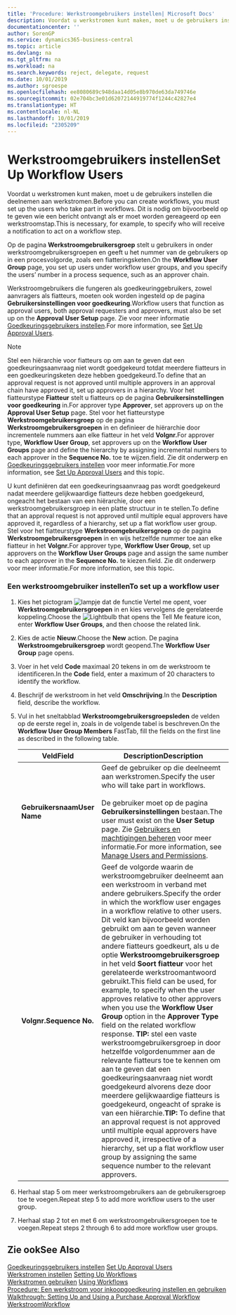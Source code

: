 ```yaml
---
title: 'Procedure: Werkstroomgebruikers instellen| Microsoft Docs'
description: Voordat u werkstromen kunt maken, moet u de gebruikers instellen die deelnemen aan werkstromen. Dit is nodig om bijvoorbeeld op te geven wie een bericht ontvangt als er moet worden gereageerd op een werkstroomstap.
documentationcenter: ''
author: SorenGP
ms.service: dynamics365-business-central
ms.topic: article
ms.devlang: na
ms.tgt_pltfrm: na
ms.workload: na
ms.search.keywords: reject, delegate, request
ms.date: 10/01/2019
ms.author: sgroespe
ms.openlocfilehash: ee8080689c948daa14d05e8b970de63da749746e
ms.sourcegitcommit: 02e704bc3e01d62072144919774f1244c42827e4
ms.translationtype: HT
ms.contentlocale: nl-NL
ms.lasthandoff: 10/01/2019
ms.locfileid: "2305209"
---
```

# <a name="set-up-workflow-users"></a><span data-ttu-id="14133-104">Werkstroomgebruikers instellen</span><span class="sxs-lookup"><span data-stu-id="14133-104">Set Up Workflow Users</span></span>
<span data-ttu-id="14133-105">Voordat u werkstromen kunt maken, moet u de gebruikers instellen die deelnemen aan werkstromen.</span><span class="sxs-lookup"><span data-stu-id="14133-105">Before you can create workflows, you must set up the users who take part in workflows.</span></span> <span data-ttu-id="14133-106">Dit is nodig om bijvoorbeeld op te geven wie een bericht ontvangt als er moet worden gereageerd op een werkstroomstap.</span><span class="sxs-lookup"><span data-stu-id="14133-106">This is necessary, for example, to specify who will receive a notification to act on a workflow step.</span></span>  

<span data-ttu-id="14133-107">Op de pagina **Werkstroomgebruikersgroep** stelt u gebruikers in onder werkstroomgebruikersgroepen en geeft u het nummer van de gebruikers op in een procesvolgorde, zoals een fiatteringsketen.</span><span class="sxs-lookup"><span data-stu-id="14133-107">On the **Workflow User Group** page, you set up users under workflow user groups, and you specify the users’ number in a process sequence, such as an approver chain.</span></span>  

<span data-ttu-id="14133-108">Werkstroomgebruikers die fungeren als goedkeuringgebruikers, zowel aanvragers als fiatteurs, moeten ook worden ingesteld op de pagina **Gebruikersinstellingen voor goedkeuring**.</span><span class="sxs-lookup"><span data-stu-id="14133-108">Workflow users that function as approval users, both approval requesters and approvers, must also be set up on the **Approval User Setup** page.</span></span> <span data-ttu-id="14133-109">Zie voor meer informatie [Goedkeuringsgebruikers instellen](across-how-to-set-up-approval-users.md).</span><span class="sxs-lookup"><span data-stu-id="14133-109">For more information, see [Set Up Approval Users](across-how-to-set-up-approval-users.md).</span></span>  

> [!NOTE]  
>  <span data-ttu-id="14133-110">Stel een hiërarchie voor fiatteurs op om aan te geven dat een goedkeuringsaanvraag niet wordt goedgekeurd totdat meerdere fiatteurs in een goedkeuringsketen deze hebben goedgekeurd.</span><span class="sxs-lookup"><span data-stu-id="14133-110">To define that an approval request is not approved until multiple approvers in an approval chain have approved it, set up approvers in a hierarchy.</span></span> <span data-ttu-id="14133-111">Voor het fiatteurstype **Fiatteur** stelt u fiatteurs op de pagina **Gebruikersinstellingen voor goedkeuring** in.</span><span class="sxs-lookup"><span data-stu-id="14133-111">For approver type **Approver**, set approvers up on the **Approval User Setup** page.</span></span> <span data-ttu-id="14133-112">Stel voor het fiatteurstype **Werkstroomgebruikersgroep** op de pagina **Werkstroomgebruikersgroepen** in en definieer de hiërarchie door incrementele nummers aan elke fiatteur in het veld **Volgnr.**</span><span class="sxs-lookup"><span data-stu-id="14133-112">For approver type, **Workflow User Group**, set approvers up on the **Workflow User Groups** page and define the hierarchy by assigning incremental numbers to each approver in the **Sequence No.**</span></span> <span data-ttu-id="14133-113">toe te wijzen.</span><span class="sxs-lookup"><span data-stu-id="14133-113">field.</span></span> <span data-ttu-id="14133-114">Zie dit onderwerp en [Goedkeuringsgebruikers instellen](across-how-to-set-up-approval-users.md) voor meer informatie.</span><span class="sxs-lookup"><span data-stu-id="14133-114">For more information, see [Set Up Approval Users](across-how-to-set-up-approval-users.md) and this topic.</span></span>  
>   
>  <span data-ttu-id="14133-115">U kunt definiëren dat een goedkeuringsaanvraag pas wordt goedgekeurd nadat meerdere gelijkwaardige fiatteurs deze hebben goedgekeurd, ongeacht het bestaan van een hiërarchie, door een werkstroomgebruikersgroep in een platte structuur in te stellen.</span><span class="sxs-lookup"><span data-stu-id="14133-115">To define that an approval request is not approved until multiple equal approvers have approved it, regardless of a hierarchy, set up a flat workflow user group.</span></span> <span data-ttu-id="14133-116">Stel voor het fiatteurstype **Werkstroomgebruikersgroep** op de pagina **Werkstroomgebruikersgroepen** in en wijs hetzelfde nummer toe aan elke fiatteur in het **Volgnr.**</span><span class="sxs-lookup"><span data-stu-id="14133-116">For approver type, **Workflow User Group**, set up approvers on the **Workflow User Groups** page and assign the same number to each approver in the **Sequence No.**</span></span> <span data-ttu-id="14133-117">te kiezen.</span><span class="sxs-lookup"><span data-stu-id="14133-117">field.</span></span> <span data-ttu-id="14133-118">Zie dit onderwerp voor meer informatie.</span><span class="sxs-lookup"><span data-stu-id="14133-118">For more information, see this topic.</span></span>  

### <a name="to-set-up-a-workflow-user"></a><span data-ttu-id="14133-119">Een werkstroomgebruiker instellen</span><span class="sxs-lookup"><span data-stu-id="14133-119">To set up a workflow user</span></span>  

1. <span data-ttu-id="14133-120">Kies het pictogram ![lampje dat de functie Vertel me opent](media/ui-search/search_small.png "Vertel me wat u wilt doen"), voer **Werkstroomgebruikersgroepen** in en kies vervolgens de gerelateerde koppeling.</span><span class="sxs-lookup"><span data-stu-id="14133-120">Choose the ![Lightbulb that opens the Tell Me feature](media/ui-search/search_small.png "Tell me what you want to do") icon, enter **Workflow User Groups**, and then choose the related link.</span></span>  
2. <span data-ttu-id="14133-121">Kies de actie **Nieuw**.</span><span class="sxs-lookup"><span data-stu-id="14133-121">Choose the **New** action.</span></span> <span data-ttu-id="14133-122">De pagina **Werkstroomgebruikersgroep** wordt geopend.</span><span class="sxs-lookup"><span data-stu-id="14133-122">The **Workflow User Group** page opens.</span></span>  
3. <span data-ttu-id="14133-123">Voer in het veld **Code** maximaal 20 tekens in om de werkstroom te identificeren.</span><span class="sxs-lookup"><span data-stu-id="14133-123">In the **Code** field, enter a maximum of 20 characters to identify the workflow.</span></span>  
4. <span data-ttu-id="14133-124">Beschrijf de werkstroom in het veld **Omschrijving**.</span><span class="sxs-lookup"><span data-stu-id="14133-124">In the **Description** field, describe the workflow.</span></span>  
5. <span data-ttu-id="14133-125">Vul in het sneltabblad **Werkstroomgebruikersgroepsleden** de velden op de eerste regel in, zoals in de volgende tabel is beschreven.</span><span class="sxs-lookup"><span data-stu-id="14133-125">On the **Workflow User Group Members** FastTab, fill the fields on the first line as described in the following table.</span></span>  

    |<span data-ttu-id="14133-126">Veld</span><span class="sxs-lookup"><span data-stu-id="14133-126">Field</span></span>|<span data-ttu-id="14133-127">Description</span><span class="sxs-lookup"><span data-stu-id="14133-127">Description</span></span>|  
    |---------------------------------|---------------------------------------|  
    |<span data-ttu-id="14133-128">**Gebruikersnaam**</span><span class="sxs-lookup"><span data-stu-id="14133-128">**User Name**</span></span>|<span data-ttu-id="14133-129">Geef de gebruiker op die deelneemt aan werkstromen.</span><span class="sxs-lookup"><span data-stu-id="14133-129">Specify the user who will take part in workflows.</span></span><br /><br /> <span data-ttu-id="14133-130">De gebruiker moet op de pagina **Gebruikersinstellingen** bestaan.</span><span class="sxs-lookup"><span data-stu-id="14133-130">The user must exist on the **User Setup** page.</span></span> <span data-ttu-id="14133-131">Zie [Gebruikers en machtigingen beheren](ui-how-users-permissions.md) voor meer informatie.</span><span class="sxs-lookup"><span data-stu-id="14133-131">For more information, see [Manage Users and Permissions](ui-how-users-permissions.md).</span></span>|  
    |<span data-ttu-id="14133-132">**Volgnr.**</span><span class="sxs-lookup"><span data-stu-id="14133-132">**Sequence No.**</span></span>|<span data-ttu-id="14133-133">Geef de volgorde waarin de werkstroomgebruiker deelneemt aan een werkstroom in verband met andere gebruikers.</span><span class="sxs-lookup"><span data-stu-id="14133-133">Specify the order in which the workflow user engages in a workflow relative to other users.</span></span> <span data-ttu-id="14133-134">Dit veld kan bijvoorbeeld worden gebruikt om aan te geven wanneer de gebruiker in verhouding tot andere fiatteurs goedkeurt, als u de optie **Werkstroomgebruikersgroep** in het veld **Soort fiatteur** voor het gerelateerde werkstroomantwoord gebruikt.</span><span class="sxs-lookup"><span data-stu-id="14133-134">This field can be used, for example, to specify when the user approves relative to other approvers when you use the **Workflow User Group** option in the **Approver Type** field on the related workflow response.</span></span> <span data-ttu-id="14133-135">**TIP:** stel een vaste werkstroomgebruikersgroep in door hetzelfde volgordenummer aan de relevante fiatteurs toe te kennen om aan te geven dat een goedkeuringsaanvraag niet wordt goedgekeurd alvorens deze door meerdere gelijkwaardige fiatteurs is goedgekeurd, ongeacht of sprake is van een hiërarchie.</span><span class="sxs-lookup"><span data-stu-id="14133-135">**TIP:**  To define that an approval request is not approved until multiple equal approvers have approved it, irrespective of a hierarchy, set up a flat workflow user group by assigning the same sequence number to the relevant approvers.</span></span>|  
6. <span data-ttu-id="14133-136">Herhaal stap 5 om meer werkstroomgebruikers aan de gebruikersgroep toe te voegen.</span><span class="sxs-lookup"><span data-stu-id="14133-136">Repeat step 5 to add more workflow users to the user group.</span></span>  
7. <span data-ttu-id="14133-137">Herhaal stap 2 tot en met 6 om werkstroomgebruikersgroepen toe te voegen.</span><span class="sxs-lookup"><span data-stu-id="14133-137">Repeat steps 2 through 6 to add more workflow user groups.</span></span>  

## <a name="see-also"></a><span data-ttu-id="14133-138">Zie ook</span><span class="sxs-lookup"><span data-stu-id="14133-138">See Also</span></span>  
<span data-ttu-id="14133-139">[Goedkeuringsgebruikers instellen](across-how-to-set-up-approval-users.md) </span><span class="sxs-lookup"><span data-stu-id="14133-139">[Set Up Approval Users](across-how-to-set-up-approval-users.md) </span></span>  
<span data-ttu-id="14133-140">[Werkstromen instellen](across-set-up-workflows.md) </span><span class="sxs-lookup"><span data-stu-id="14133-140">[Setting Up Workflows](across-set-up-workflows.md) </span></span>  
<span data-ttu-id="14133-141">[Werkstromen gebruiken](across-use-workflows.md) </span><span class="sxs-lookup"><span data-stu-id="14133-141">[Using Workflows](across-use-workflows.md) </span></span>  
<span data-ttu-id="14133-142">[Procedure: Een werkstroom voor inkoopgoedkeuring instellen en gebruiken](walkthrough-setting-up-and-using-a-purchase-approval-workflow.md) </span><span class="sxs-lookup"><span data-stu-id="14133-142">[Walkthrough: Setting Up and Using a Purchase Approval Workflow](walkthrough-setting-up-and-using-a-purchase-approval-workflow.md) </span></span>  
[<span data-ttu-id="14133-143">Werkstroom</span><span class="sxs-lookup"><span data-stu-id="14133-143">Workflow</span></span>](across-workflow.md)   

